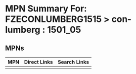 



# MPN Summary For: FZECONLUMBERG1515 > con-lumberg : 1501_05

## MPNs
  

|MPN|Direct Links|Search Links|
| :--- | :--- | :--- |
||||
